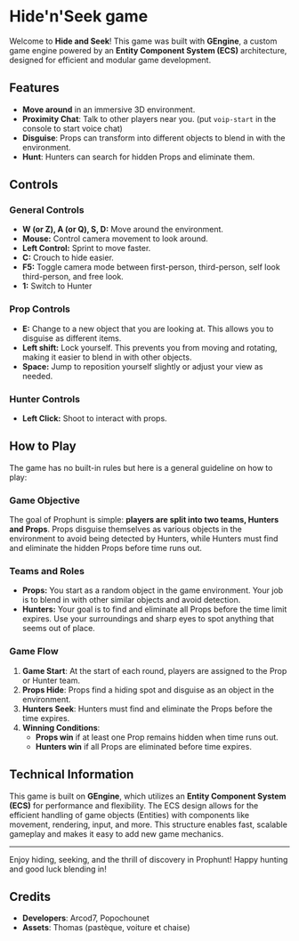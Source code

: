 # Hide'n'Seek game

Welcome to **Hide and Seek**! This game was built with **GEngine**, a custom game engine powered by an **Entity Component System (ECS)** architecture, designed for efficient and modular game development.

## Features

- **Move around** in an immersive 3D environment.
- **Proximity Chat**: Talk to other players near you. (put `voip-start` in the console to start voice chat)
- **Disguise**: Props can transform into different objects to blend in with the environment.
- **Hunt**: Hunters can search for hidden Props and eliminate them.

## Controls

### General Controls

- **W (or Z), A (or Q), S, D:** Move around the environment.
- **Mouse:** Control camera movement to look around.
- **Left Control:** Sprint to move faster.
- **C:** Crouch to hide easier.
- **F5:** Toggle camera mode between first-person, third-person, self look third-person, and free look.
- **1:** Switch to Hunter

### Prop Controls

- **E:** Change to a new object that you are looking at. This allows you to disguise as different items.
- **Left shift:** Lock yourself. This prevents you from moving and rotating, making it easier to blend in with other objects.
- **Space:** Jump to reposition yourself slightly or adjust your view as needed.

### Hunter Controls

- **Left Click:** Shoot to interact with props.

## How to Play

The game has no built-in rules but here is a general guideline on how to play:

### Game Objective

The goal of Prophunt is simple: **players are split into two teams, Hunters and Props**. Props disguise themselves as various objects in the environment to avoid being detected by Hunters, while Hunters must find and eliminate the hidden Props before time runs out.

### Teams and Roles

- **Props:** You start as a random object in the game environment. Your job is to blend in with other similar objects and avoid detection.
- **Hunters:** Your goal is to find and eliminate all Props before the time limit expires. Use your surroundings and sharp eyes to spot anything that seems out of place.

### Game Flow

1. **Game Start**: At the start of each round, players are assigned to the Prop or Hunter team.
2. **Props Hide**: Props find a hiding spot and disguise as an object in the environment.
3. **Hunters Seek**: Hunters must find and eliminate the Props before the time expires.
4. **Winning Conditions**:
   - **Props win** if at least one Prop remains hidden when time runs out.
   - **Hunters win** if all Props are eliminated before time expires.

## Technical Information

This game is built on **GEngine**, which utilizes an **Entity Component System (ECS)** for performance and flexibility. The ECS design allows for the efficient handling of game objects (Entities) with components like movement, rendering, input, and more. This structure enables fast, scalable gameplay and makes it easy to add new game mechanics.

---

Enjoy hiding, seeking, and the thrill of discovery in Prophunt! Happy hunting and good luck blending in!

## Credits

- **Developers**: Arcod7, Popochounet
- **Assets**: Thomas (pastèque, voiture et chaise)
